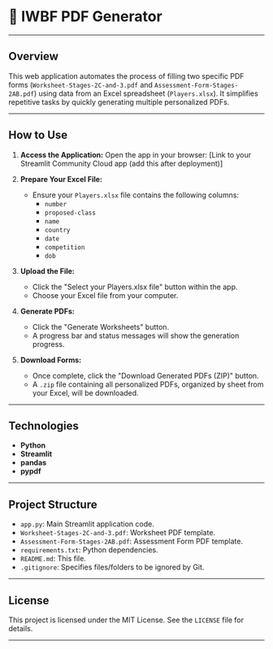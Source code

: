 # 📄 IWBF PDF Generator

---

## Overview

This web application automates the process of filling two specific PDF forms (`Worksheet-Stages-2C-and-3.pdf` and `Assessment-Form-Stages-2AB.pdf`) using data from an Excel spreadsheet (`Players.xlsx`). It simplifies repetitive tasks by quickly generating multiple personalized PDFs.

---

## How to Use

1.  **Access the Application:** Open the app in your browser:
    [Link to your Streamlit Community Cloud app (add this after deployment)]

2.  **Prepare Your Excel File:**
    * Ensure your `Players.xlsx` file contains the following columns:
        * `number`
        * `proposed-class`
        * `name`
        * `country`
        * `date`
        * `competition`
        * `dob`

3.  **Upload the File:**
    * Click the "Select your Players.xlsx file" button within the app.
    * Choose your Excel file from your computer.

4.  **Generate PDFs:**
    * Click the "Generate Worksheets" button.
    * A progress bar and status messages will show the generation progress.

5.  **Download Forms:**
    * Once complete, click the "Download Generated PDFs (ZIP)" button.
    * A `.zip` file containing all personalized PDFs, organized by sheet from your Excel, will be downloaded.

---

## Technologies

* **Python**
* **Streamlit**
* **pandas**
* **pypdf**

---

## Project Structure

* `app.py`: Main Streamlit application code.
* `Worksheet-Stages-2C-and-3.pdf`: Worksheet PDF template.
* `Assessment-Form-Stages-2AB.pdf`: Assessment Form PDF template.
* `requirements.txt`: Python dependencies.
* `README.md`: This file.
* `.gitignore`: Specifies files/folders to be ignored by Git.

---

## License

This project is licensed under the MIT License. See the `LICENSE` file for details.

---

